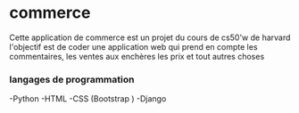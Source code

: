 # commerce

Cette application de commerce est un projet du cours de cs50'w de harvard 
l'objectif est de coder une application web qui prend en compte les commentaires, les ventes aux enchères
les prix et tout autres choses

### langages de programmation 

-Python
-HTML
-CSS (Bootstrap )
-Django
